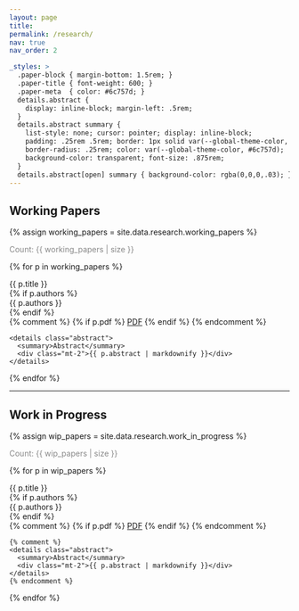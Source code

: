 ```yaml
---
layout: page
title:
permalink: /research/
nav: true
nav_order: 2

_styles: >
  .paper-block { margin-bottom: 1.5rem; }
  .paper-title { font-weight: 600; }
  .paper-meta  { color: #6c757d; }
  details.abstract {
    display: inline-block; margin-left: .5rem;
  }
  details.abstract summary {
    list-style: none; cursor: pointer; display: inline-block;
    padding: .25rem .5rem; border: 1px solid var(--global-theme-color, #6c757d);
    border-radius: .25rem; color: var(--global-theme-color, #6c757d);
    background-color: transparent; font-size: .875rem;
  }
  details.abstract[open] summary { background-color: rgba(0,0,0,.03); }
---
```


## Working Papers

{% assign working_papers = site.data.research.working_papers %}
<p style="color:#888">Count: {{ working_papers | size }}</p>

{% for p in working_papers %}
<div class="paper-block">
  <div class="paper-title">{{ p.title }}</div>
  {% if p.authors %}<div class="paper-meta">{{ p.authors }}</div>{% endif %}
  <div class="mt-1">
    {% comment %}
    {% if p.pdf %}
      <a class="btn btn-sm btn-outline-primary" href="{{ p.pdf | relative_url }}" target="_blank" rel="noopener">PDF</a>
    {% endif %}
    {% endcomment %}

    <details class="abstract">
      <summary>Abstract</summary>
      <div class="mt-2">{{ p.abstract | markdownify }}</div>
    </details>
  </div>
</div>
{% endfor %}

<hr>

## Work in Progress

{% assign wip_papers = site.data.research.work_in_progress %}
<p style="color:#888">Count: {{ wip_papers | size }}</p>

{% for p in wip_papers %}
<div class="paper-block">
  <div class="paper-title">{{ p.title }}</div>
  {% if p.authors %}<div class="paper-meta">{{ p.authors }}</div>{% endif %}
  <div class="mt-1">
    {% comment %}
    {% if p.pdf %}
      <a class="btn btn-sm btn-outline-primary" href="{{ p.pdf | relative_url }}" target="_blank" rel="noopener">PDF</a>
    {% endif %}
    {% endcomment %}

    {% comment %}
    <details class="abstract">
      <summary>Abstract</summary>
      <div class="mt-2">{{ p.abstract | markdownify }}</div>
    </details>
    {% endcomment %}
  </div>
</div>
{% endfor %}



